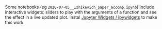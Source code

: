 Some notebooks (eg `2020-07-05__Izhikevich_paper_accomp.ipynb`) include interactive widgets: sliders to play with the arguments of a function and see the effect in a live updated plot. Instal [Jupyter Widgets / ipywidgets](https://ipywidgets.readthedocs.io/en/latest/index.html) to make this work.
